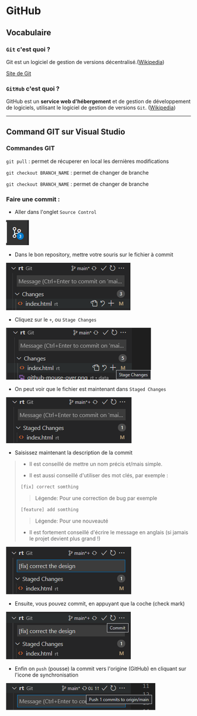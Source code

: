 <!--
Created by Its-Just-Nans - https://github.com/Its-Just-Nans
Copyright Its-Just-Nans
--->

# GitHub

## Vocabulaire

### `Git` c'est quoi ?

Git est un logiciel de gestion de versions décentralisé.([Wikipedia](https://fr.wikipedia.org/wiki/Git))

[Site de Git](https://git-scm.com/)


### `GitHub` c'est quoi ?

GitHub est un **service web d'hébergement** et de gestion de développement de logiciels, utilisant le logiciel de gestion de versions `Git`. ([Wikipedia](https://fr.wikipedia.org/wiki/GitHub))

---

## Command GIT sur Visual Studio

### Commandes GIT

`git pull` : permet de récuperer en local les dernières modifications

`git checkout BRANCH_NAME` : permet de changer de branche

`git checkout BRANCH_NAME` : permet de changer de branche

### Faire une commit :

- Aller dans l'onglet `Source Control`

![Source Control](./data/github-source_control.png)

- Dans le bon repository, mettre votre souris sur le fichier à commit

![Source Control](./data/github-mouse-over.png)

- Cliquez sur le `+`, ou `Stage Changes`

![Source Control](./data/github-stage-changes.png)

- On peut voir que le fichier est maintenant dans `Staged Changes`

![Source Control](./data/github-staged-changes.png)

- Saisissez maintenant la description de la commit

> - Il est conseillé de mettre un nom précis et/mais simple.
>
> - Il est aussi conseillé d'utiliser des mot clés, par exemple :
>
>```txt
>[fix] correct somthing
>```
>> Légende:
>> Pour une correction de bug par exemple
>
>```txt
>[feature] add somthing
>```
>> Légende:
>> Pour une nouveauté
>
> - Il est fortement conseillé d'écrire le message en anglais (si jamais le projet devient plus grand !)

![Source Control](./data/github-message.png)

- Ensuite, vous pouvez commit, en appuyant que la coche (check mark)

![Source Control](./data/github-commit.png)

- Enfin on `push` (pousse) la commit vers l'origine (GitHub) en cliquant sur l'icone de synchronisation

![Source Control](./data/github-push.png)
